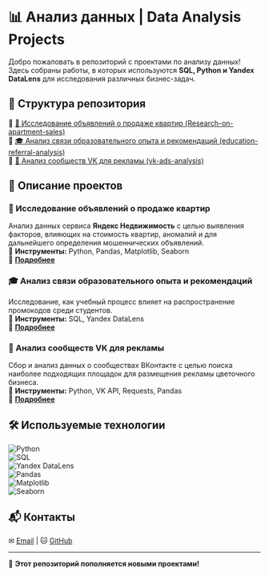 # 📊 Анализ данных | Data Analysis Projects  

Добро пожаловать в репозиторий с проектами по анализу данных! Здесь собраны работы, в которых используются **SQL, Python и Yandex DataLens** для исследования различных бизнес-задач.  

## 📂 Структура репозитория  
🔹 [🏡 Исследование объявлений о продаже квартир (Research-on-apartment-sales)](https://github.com/mainlabn/resume-projects/tree/main/Research-on-apartment-sales)  
🔹 [🎓 Анализ связи образовательного опыта и рекомендаций (education-referral-analysis)](https://github.com/mainlabn/resume-projects/tree/main/education-referral-analysis)   
🔹 [🌸 Анализ сообществ VK для рекламы (vk-ads-analysis)](https://github.com/mainlabn/resume-projects/tree/main/vk_ads_analysis)

## 🚀 Описание проектов  
### 🏡 Исследование объявлений о продаже квартир  
Анализ данных сервиса **Яндекс Недвижимость** с целью выявления факторов, влияющих на стоимость квартир, аномалий и  для дальнейшего определения мошеннических объявлений.  
🔹 **Инструменты:** Python, Pandas, Matplotlib, Seaborn  
🔹 **[Подробнее](https://github.com/mainlabn/resume-projects/tree/main/Research-on-apartment-sales)**  

### 🎓 Анализ связи образовательного опыта и рекомендаций  
Исследование, как учебный процесс влияет на распространение промокодов среди студентов.  
🔹 **Инструменты:** SQL, Yandex DataLens  
🔹 **[Подробнее](https://github.com/mainlabn/resume-projects/tree/main/education-referral-analysis)**  

### 🌸 Анализ сообществ VK для рекламы
Сбор и анализ данных о сообществах ВКонтакте с целью поиска наиболее подходящих площадок для размещения рекламы цветочного бизнеса.  
🔹 **Инструменты:** Python, VK API, Requests, Pandas  
🔹 **[Подробнее](https://github.com/mainlabn/resume-projects/tree/main/vk_ads_analysis)**

## 🛠 Используемые технологии  
![Python](https://img.shields.io/badge/Python-3.9-blue)  
![SQL](https://img.shields.io/badge/SQL-Data%20Analysis-green)  
![Yandex DataLens](https://img.shields.io/badge/Yandex-DataLens-orange)  
![Pandas](https://img.shields.io/badge/Pandas-Data%20Processing-lightgrey)  
![Matplotlib](https://img.shields.io/badge/Matplotlib-Visualization-red)  
![Seaborn](https://img.shields.io/badge/Seaborn-Graphs-orange)  

## 📬 Контакты  
✉ [Email](mailto:ml@markarzhanovsky.ru) | 🐱 [GitHub](https://github.com/mainlab)  

---
🚀 **Этот репозиторий пополняется новыми проектами!**  
